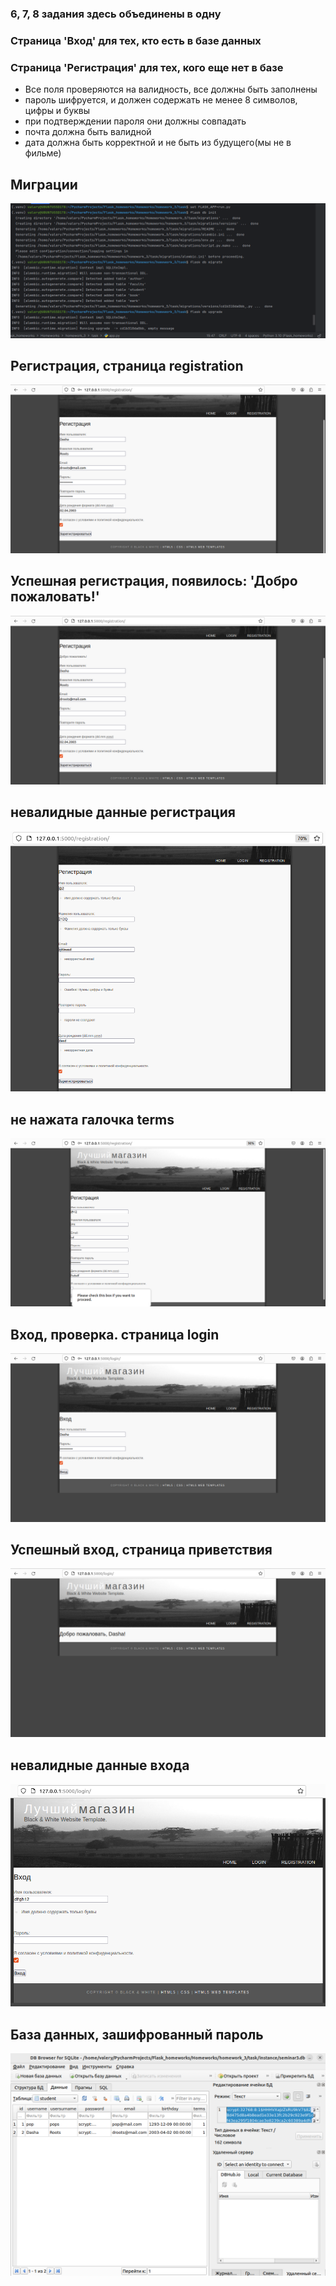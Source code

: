 ### 6, 7, 8 задания здесь объединены в одну
### Страница 'Вход' для тех, кто есть в базе данных
### Страница 'Регистрация' для тех, кого еще нет в базе
* Все поля проверяются на валидность, все должны быть заполнены
* пароль шифруется, и должен содержать не менее 8 символов, цифры и буквы 
* при подтверждении пароля они должны совпадать
* почта должна быть валидной 
* дата должна быть корректной и не быть из будущего(мы не в фильме)
## Миграции
![image](task/images/migrations.png)
## Регистрация, страница registration
![image](task/images/registration.png)
## Успешная регистрация, появилось: 'Добро пожаловать!'
![image](task/images/success_registration.png)
## невалидные данные регистрация
![image](task/images/invalid_data_registration.png)
## не нажата галочка terms
![image](task/images/terms_box.png)
## Вход, проверка. страница login
![image](task/images/login.png)
## Успешный вход, страница приветствия
![image](task/images/success_login.png)
## невалидные данные входа
![image](task/images/invalid_data_login.png)
## База данных, зашифрованный пароль
![image](task/images/db_password_encryption.png)
